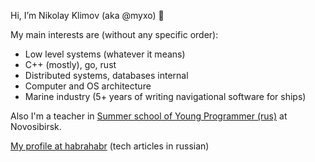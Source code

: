 Hi, I’m Nikolay Klimov (aka @myxo) 👋

My main interests are (without any specific order):
* Low level systems (whatever it means)
* C++ (mostly), go, rust
* Distributed systems, databases internal
* Computer and OS architecture
* Marine industry (5+ years of writing navigational software for ships)

Also I'm a teacher in [Summer school of Young Programmer (rus)](https://ssyp.ru) at Novosibirsk.

[My profile at habrahabr](https://habr.com/ru/users/myxo/) (tech articles in russian)
